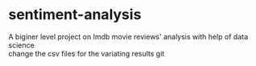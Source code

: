 # sentiment-analysis
A biginer level project on Imdb movie reviews' analysis with help of data science
<br>
change the csv files for the variating results
git